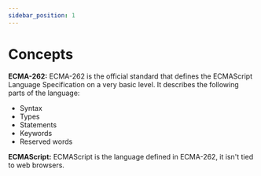 ```yaml
---
sidebar_position: 1
---
```


# Concepts

**ECMA-262:** ECMA-262 is the official standard that defines the ECMAScript Language Specification on a very basic level. It describes the following parts of the language:

- Syntax
- Types
- Statements
- Keywords
- Reserved words

**ECMAScript:** ECMAScript is the language defined in ECMA-262, it isn't tied to web browsers.
